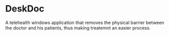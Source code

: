 # DeskDoc
A telehealth windows application that removes the physical barrier between the doctor and his patients, thus making treatemnt an easier process.
